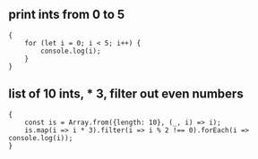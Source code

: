 ## print ints from 0 to 5

```
{
    for (let i = 0; i < 5; i++) {
        console.log(i);
    }
}
```

## list of 10 ints, * 3, filter out even numbers

```
{
    const is = Array.from({length: 10}, (_, i) => i);
    is.map(i => i * 3).filter(i => i % 2 !== 0).forEach(i => console.log(i));
}
```
